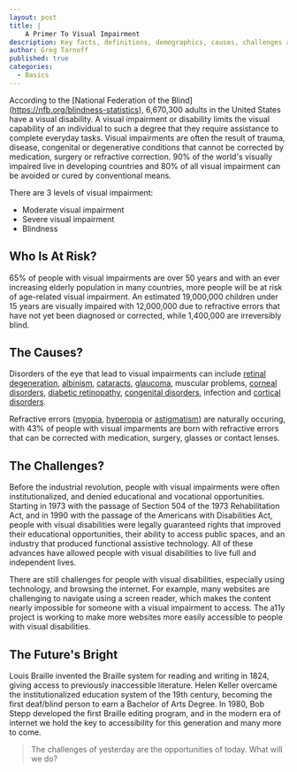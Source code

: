 ```yaml
---
layout: post
title: |
    A Primer To Visual Impairment
description: Key facts, definitions, demographics, causes, challenges and future of visual impairment.
author: Greg Tarnoff
published: true
categories:
  - Basics
---
```


According to the [National Federation of the Blind] (https://nfb.org/blindness-statistics), 6,670,300 adults in the  United States have a visual disability. A visual impairment or disability limits the visual capability of an individual to such a degree that they require assistance to complete everyday tasks. Visual impairments are often the result of trauma, disease, congenital or degenerative conditions that cannot be corrected by medication, surgery or refractive correction. 90% of the world's visually impaired live in developing countries and 80% of all visual impairment can be avoided or cured by conventional means.

There are 3 levels of visual impairment:

* Moderate visual impairment
* Severe visual impairment
* Blindness

## Who Is At Risk?

65% of people with visual impairments are over 50 years and with an ever increasing elderly population in many countries, more people will be at risk of age-related visual impairment. An estimated 19,000,000 children under 15 years are visually impaired with 12,000,000 due to refractive errors that have not yet been diagnosed or corrected, while 1,400,000 are irreversibly blind.

## The Causes?

Disorders of the eye that lead to visual impairments can include [retinal degeneration](http://www.ffb.ca/eye_conditions/RD_diseases.html), [albinism](http://en.wikipedia.org/wiki/Albinism), [cataracts](http://en.wikipedia.org/wiki/Cataract), [glaucoma](http://en.wikipedia.org/wiki/Glaucoma), muscular problems, [corneal disorders](http://www.nei.nih.gov/health/cornealdisease/), [diabetic retinopathy](http://en.wikipedia.org/wiki/Diabetic_retinopathy), [congenital disorders](http://en.wikipedia.org/wiki/Congenital_disorder), infection and [cortical disorders](http://en.wikipedia.org/wiki/Cortical_visual_impairment).

Refractive errors ([myopia](http://en.wikipedia.org/wiki/Myopia), [hyperopia](http://en.wikipedia.org/wiki/Hyperopia) or [astigmatism](http://www.medicalnewstoday.com/articles/158810.php)) are naturally occuring, with 43% of people with visual imparments are born with refractive errors that can be corrected with medication, surgery, glasses or contact lenses.

## The Challenges?

Before the industrial revolution, people with visual impairments were often institutionalized, and denied educational and vocational opportunities. Starting in 1973 with the passage of Section 504 of the 1973 Rehabilitation Act, and in 1990 with the passage of the Americans with Disabilities Act, people with visual disabilities were legally guaranteed rights that improved their educational opportunities, their ability to access public spaces, and an industry that produced functional assistive technology. All of these advances have allowed people with visual disabilities to live full and independent lives.

There are still challenges for people with visual disabilities, especially using technology, and browsing the internet. For example, many websites are challenging to navigate using a screen reader, which makes the content nearly impossible for someone with a visual impairment to access. The a11y project is working to make more websites more easily accessible to people with visual disabilities. 

## The Future's Bright

Louis Braille invented the Braille system for reading and writing in 1824, giving access to previously inaccessible literature. Helen Keller overcame the institutionalized education system of the 19th century, becoming the first deaf/blind person to earn a Bachelor of Arts Degree. In 1980, Bob Stepp developed the first Braille editing program, and in the modern era of internet we hold the key to accessibility for this generation and many more to come. 

> The challenges of yesterday are the opportunities of today. What will we do? 

